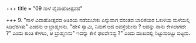 +++
title = "09 ನಾಳೆ ವೈವಾಹೋತ್ಸವದ"

+++
9. "ನಾಳೆ ವಿವಾಹೋತ್ಸವದ ಅತಿಶಯ ನಡೆಯಬೇಕು ಎನ್ನುವಾಗ ವಸಂತದ ಬಾಲಿಕೆಯರ ಓಕುಳಿಯ ಮಳೆಯಲ್ಲಿ ಸಿಡಿಲೆರಗಿತು" ಎಂದನು ಆ ಬ್ರಾಹ್ಮಣನು. "ಹೇಳಿ ಸ್ವಾಮಿ, ನಿಮಗೆ ಆದ ಅವಸ್ಥೆಯೇನು ? ಅದನ್ನು ನಾನು ಕೇಳಲಾಗದೇ ?" ಎಂದು ಕುಂತಿ ಕೇಳಲು, ಆ ಬ್ರಾಹ್ಮಣನು" ಇದನ್ನು ಕೇಳಿ ಫಲವೇನವ್ವ ?" ಎಂದು ದುಃಖದಲ್ಲಿ ನಿಟ್ಟುಸುರಿಟ್ಟು ಬಿಟ್ಟನು.